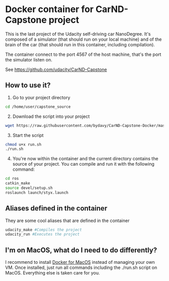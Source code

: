 # Docker container for CarND-Capstone project

This is the last project of the Udacity self-driving car NanoDegree. It's composed of a simulator (that should run on your local machine) and of the brain of the car (that should run in this container, including compilation).

The container connect to the port 4567 of the host machine, that's the port the simulator listen on.

See https://github.com/udacity/CarND-Capstone

## How to use it?
1. Go to your project directory
```bash
cd /home/user/capstone_source
```
2. Download the script into your project
```bash
wget https://raw.githubusercontent.com/bydavy/CarND-Capstone-Docker/master/run.sh
```
3. Start the script
```bash
chmod u+x run.sh
./run.sh
```
4. You're now within the container and the current directory contains the source of your project. You can compile and run it with the following command:
```bash
cd ros
catkin_make
source devel/setup.sh
roslaunch launch/styx.launch
```

## Aliases defined in the container
They are some cool aliases that are defined in the container
```bash
udacity_make #Compiles the project
udacity_run #Executes the project
```

## I'm on MacOS, what do I need to do differently?
I recommend to install [Docker for MacOS](https://docs.docker.com/docker-for-mac/install/) instead of managing your own VM.
Once installed, just run all commands including the ./run.sh script on MacOS. Everything else is taken care for you.

